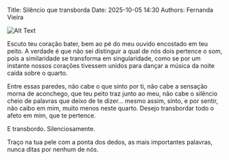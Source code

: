 Title: Silêncio que transborda
Date: 2025-10-05 14:30
Authors: Fernanda Vieira

![Alt Text]({attach}images/couple.jpg)

Escuto teu coração bater, bem ao pé do meu ouvido encostado em teu peito. A verdade é que 
não sei distinguir a qual de nós dois pertence o som, pois a similaridade se transforma em 
singularidade, como se por um instante nossos corações tivessem unidos para dançar a música 
da noite caída sobre o quarto.

Entre essas paredes, não cabe o que sinto por ti, não cabe a sensação morna de aconchego, 
que teu peito traz junto ao meu, não cabe o silêncio cheio de palavras que deixo de te dizer… 
mesmo assim, sinto, e por sentir, não caibo em mim, muito menos neste quarto. 
Desejo transbordar todo o afeto em mim, que te pertence. 

E transbordo.
Silenciosamente.

Traço na tua pele com a ponta dos dedos, as mais importantes palavras, 
nunca ditas por nenhum de nós.
